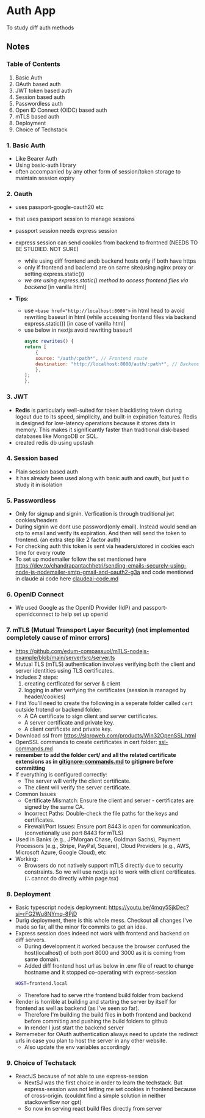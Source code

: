# Auth App

To study diff auth methods

## Notes

### Table of Contents

1. Basic Auth
2. OAuth based auth
3. JWT token based auth
4. Session based auth
5. Passwordless auth
6. Open ID Connect (OIDC) based auth
7. mTLS based auth
8. Deployment
9. Choice of Techstack

### 1. Basic Auth

- Like Bearer Auth
- Using basic-auth library
- often accompanied by any other form of session/token storage to maintain session expiry

### 2. Oauth

- uses passport-google-oauth20 etc
- that uses passport session to manage sessions
- passport session needs express session
- express session can send cookies from backend to frontned (NEEDS TO BE STUDIED. NOT SURE)

  - while using diff frontend andb backend hosts only if both have https
  - only if frontend and baclemd are on same site(using nginx proxy or setting express.static())
  - _we are using express.static() method to access frontend files via backend_ [in vanilla html]

- **Tips**:
  - use `<base href="http://localhost:8000">` in html head to avoid rewriting baseurl in html (while accessing frontend files via backend express.static()) [in case of vanilla html]
  - use below in nextjs avoid rewriting baseurl
    ```js
    async rewrites() {
    return [
        {
        source: "/auth/:path*", // Frontend route
        destination: "http://localhost:8000/auth/:path*", // Backend route
        },
    ];
    },
    ```

### 3. JWT

- **Redis** is particularly well-suited for token blacklisting token during logout due to its speed, simplicity, and built-in expiration features. Redis is designed for low-latency operations because it stores data in memory. This makes it significantly faster than traditional disk-based databases like MongoDB or SQL.
- created redis db using upstash

### 4. Session based

- Plain session based auth
- It has already been used along with basic auth and oauth, but just t o study it in isolation

### 5. Passwordless

- Only for signup and signin. Verfication is through traditional jwt cookies/headers
- During signin we dont use password(only email). Instead would send an otp to email and verify its expiration. And then will send the token to frontend. (an extra step like 2 factor auth)
- For checking auth this token is sent via headers/stored in cookies each time for every route
- To set up modemailer follow the set mentioned here https://dev.to/chandrapantachhetri/sending-emails-securely-using-node-js-nodemailer-smtp-gmail-and-oauth2-g3a and code mentioned in claude ai code here [claudeai-code.md](./claudeai-code.md)

### 6. OpenID Connect

- We used Google as the OpenID Provider (IdP) and passport-openidconnect to help set up openid

### 7. mTLS (Mutual Transport Layer Security) (not implemented completely cause of minor errors)

- https://github.com/edum-compassuol/mTLS-nodejs-example/blob/main/server/src/server.ts
- Mutual TLS (mTLS) authentication involves verifying both the client and server identities using TLS certificates.
- Includes 2 steps:
  1. creating certficated for server & client
  2. logging in after verifying the certificates (session is managed by header/cookies)
- First You'll need to create the following in a seperate folder called `cert` outside frotend or backend folder:
  - A CA certificate to sign client and server certificates.
  - A server certificate and private key.
  - A client certificate and private key.
- Download ssl from https://slproweb.com/products/Win32OpenSSL.html
- OpenSSL commands to create certificates in cert folder: [ssl-commands.md](./ssl-commands.md)
- **remember to add the folder cert/ and all the related certificate extensions as in [gitignore-commands.md](./gitignore-commands.md) to gitignore before committing**
- If everything is configured correctly:
  - The server will verify the client certificate.
  - The client will verify the server certificate.
- Common Issues
  - Certificate Mismatch: Ensure the client and server - certificates are signed by the same CA.
  - Incorrect Paths: Double-check the file paths for the keys and certificates.
  - Firewall/Port Issues: Ensure port 8443 is open for communication.(convetionally use port 8443 for mTLS)
- Used in Banks (e.g., JPMorgan Chase, Goldman Sachs), Payment Processors (e.g., Stripe, PayPal, Square), Cloud Providers (e.g., AWS, Microsoft Azure, Google Cloud), etc
- Working:
  - Browsers do not natively support mTLS directly due to security constraints. So we will use nextjs api to work with client certificates. (∴ cannot do directly within page.tsx)

### 8. Deployment

- Basic typescript nodejs deployment: https://youtu.be/4mqy5SjkDec?si=rFG2Wu8NYmq-8PjD
- Durig deployment, there is this whole mess. Checkout all changes I've made so far, all the minor fix commits to get an idea.
- Express session does indeed not work with frontend and backend on diff servers.
  - During development it worked because the browser confused the host(localhost) of both port 8000 and 3000 as it is coming from same domain.
  - Added diff frontend host url as below in .env file of react to change hostname and it stopped co-operating with express-session 
  ```bash
  HOST=frontend.local
  ```
  - Therefore had to serve rthe frontend build folder from backend
- Render is horrible at building and starting the server by itself for frontend as well as backend (as I've seen so far).
  - Therefore I'm building the build files in both frontend and backend before commiting and pushing the build folders to github
  - In render I just start the backend server
- Rememeber for OAuth authentication always need to update the redirect urls in case you plan to host the server in any other website. 
  - Also update the env variables accordingly

### 9. Choice of Techstack

- ReactJS because of not able to use express-session
  - NextSJ was the first choice in order to learn the techstack. But express-session was not letting me set cookies in frontend because of cross-origin. (couldnt find a simple solution in neither stackoverflow nor gpt)
  - So now im serving react build files directly from server
